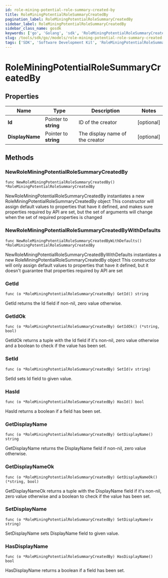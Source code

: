 ```yaml
---
id: role-mining-potential-role-summary-created-by
title: RoleMiningPotentialRoleSummaryCreatedBy
pagination_label: RoleMiningPotentialRoleSummaryCreatedBy
sidebar_label: RoleMiningPotentialRoleSummaryCreatedBy
sidebar_class_name: gosdk
keywords: ['go', 'Golang', 'sdk', 'RoleMiningPotentialRoleSummaryCreatedBy', 'RoleMiningPotentialRoleSummaryCreatedBy'] 
slug: /tools/sdk/go//models/role-mining-potential-role-summary-created-by
tags: ['SDK', 'Software Development Kit', 'RoleMiningPotentialRoleSummaryCreatedBy', 'RoleMiningPotentialRoleSummaryCreatedBy']
---
```


# RoleMiningPotentialRoleSummaryCreatedBy

## Properties

Name | Type | Description | Notes
------------ | ------------- | ------------- | -------------
**Id** | Pointer to **string** | ID of the creator | [optional] 
**DisplayName** | Pointer to **string** | The display name of the creator | [optional] 

## Methods

### NewRoleMiningPotentialRoleSummaryCreatedBy

`func NewRoleMiningPotentialRoleSummaryCreatedBy() *RoleMiningPotentialRoleSummaryCreatedBy`

NewRoleMiningPotentialRoleSummaryCreatedBy instantiates a new RoleMiningPotentialRoleSummaryCreatedBy object
This constructor will assign default values to properties that have it defined,
and makes sure properties required by API are set, but the set of arguments
will change when the set of required properties is changed

### NewRoleMiningPotentialRoleSummaryCreatedByWithDefaults

`func NewRoleMiningPotentialRoleSummaryCreatedByWithDefaults() *RoleMiningPotentialRoleSummaryCreatedBy`

NewRoleMiningPotentialRoleSummaryCreatedByWithDefaults instantiates a new RoleMiningPotentialRoleSummaryCreatedBy object
This constructor will only assign default values to properties that have it defined,
but it doesn't guarantee that properties required by API are set

### GetId

`func (o *RoleMiningPotentialRoleSummaryCreatedBy) GetId() string`

GetId returns the Id field if non-nil, zero value otherwise.

### GetIdOk

`func (o *RoleMiningPotentialRoleSummaryCreatedBy) GetIdOk() (*string, bool)`

GetIdOk returns a tuple with the Id field if it's non-nil, zero value otherwise
and a boolean to check if the value has been set.

### SetId

`func (o *RoleMiningPotentialRoleSummaryCreatedBy) SetId(v string)`

SetId sets Id field to given value.

### HasId

`func (o *RoleMiningPotentialRoleSummaryCreatedBy) HasId() bool`

HasId returns a boolean if a field has been set.

### GetDisplayName

`func (o *RoleMiningPotentialRoleSummaryCreatedBy) GetDisplayName() string`

GetDisplayName returns the DisplayName field if non-nil, zero value otherwise.

### GetDisplayNameOk

`func (o *RoleMiningPotentialRoleSummaryCreatedBy) GetDisplayNameOk() (*string, bool)`

GetDisplayNameOk returns a tuple with the DisplayName field if it's non-nil, zero value otherwise
and a boolean to check if the value has been set.

### SetDisplayName

`func (o *RoleMiningPotentialRoleSummaryCreatedBy) SetDisplayName(v string)`

SetDisplayName sets DisplayName field to given value.

### HasDisplayName

`func (o *RoleMiningPotentialRoleSummaryCreatedBy) HasDisplayName() bool`

HasDisplayName returns a boolean if a field has been set.


